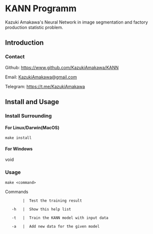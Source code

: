 # KANN Programm

Kazuki Amakawa's Neural Network in image segmentation and factory production statistic problem.

## Introduction

### Contact
Github: https://www.github.com/KazukiAmakawa/KANN

Email: KazukiAmakawa@gmail.com

Telegram: https://t.me/KazukiAmakawa


## Install and Usage

### Install Surrounding
#### For Linux/Darwin(MacOS)
`make install`

#### For Windows
void

### Usage
`make <command>`

Commands

`        |	Test the training result`

`   -h   |	Show this help list`

`   -t   |	Train the KANN model with input data`

`   -a   |	Add new data for the given model`




